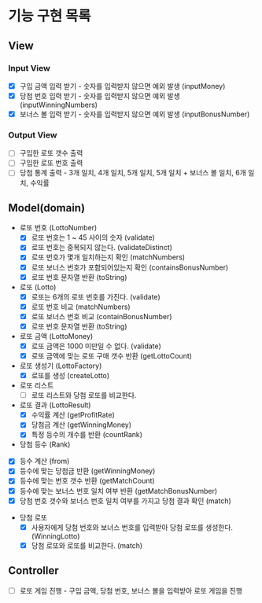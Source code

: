 # 기능 구현 목록
## View
### Input View
- [x] 구입 금액 입력 받기 - 숫자를 입력받지 않으면 예외 발생 (inputMoney)
- [x] 당첨 번호 입력 받기 - 숫자를 입력받지 않으면 예외 발생 (inputWinningNumbers)
- [x] 보너스 볼 입력 받기 - 숫자를 입력받지 않으면 예외 발생 (inputBonusNumber)
### Output View
- [ ] 구입한 로또 갯수 출력
- [ ] 구입한 로또 번호 출력
- [ ] 당첨 통계 출력 - 3개 일치, 4개 일치, 5개 일치, 5개 일치 + 보너스 볼 일치, 6개 일치, 수익률
## Model(domain)
- 로또 번호 (LottoNumber)
  - [x] 로또 번호는 1 ~ 45 사이의 숫자 (validate)
  - [x] 로또 번호는 중복되지 않는다. (validateDistinct)
  - [x] 로또 번호가 몇개 일치하는지 확인 (matchNumbers)
  - [x] 로또 보너스 번호가 포함되어있는지 확인 (containsBonusNumber)
  - [x] 로또 번호 문자열 반환 (toString)
- 로또 (Lotto)
  - [x] 로또는 6개의 로또 번호를 가진다. (validate)
  - [x] 로또 번호 비교 (matchNumbers)
  - [x] 로또 보너스 번호 비교 (containBonusNumber)
  - [x] 로또 번호 문자열 반환 (toString)
- 로또 금액 (LottoMoney)
  - [x] 로또 금액은 1000 미만일 수 없다. (validate)
  - [x] 로또 금액에 맞는 로또 구매 갯수 반환 (getLottoCount)
- 로또 생성기 (LottoFactory)
  - [x] 로또를 생성 (createLotto) 
- 로또 리스트
  - [ ] 로또 리스트와 당첨 로또를 비교한다.
- 로또 결과 (LottoResult)
  - [x] 수익률 계산 (getProfitRate)
  - [x] 당첨금 계산 (getWinningMoney)
  - [x] 특정 등수의 개수를 반환 (countRank)
- 당첨 등수 (Rank)
 - [x] 등수 계산 (from)
 - [x] 등수에 맞는 당첨금 반환 (getWinningMoney)
 - [x] 등수에 맞는 번호 갯수 반환 (getMatchCount)
 - [x] 등수에 맞는 보너스 번호 일치 여부 반환 (getMatchBonusNumber)
 - [x] 당첨 번호 갯수와 보너스 번호 일치 여부를 가지고 당첨 결과 확인 (match)
- 당첨 로또
  - [x] 사용자에게 당첨 번호와 보너스 번호를 입력받아 당첨 로또를 생성한다. (WinningLotto)
  - [x] 당첨 로또와 로또를 비교한다. (match)
## Controller
- [ ] 로또 게임 진행 - 구입 금액, 당첨 번호, 보너스 볼을 입력받아 로또 게임을 진행